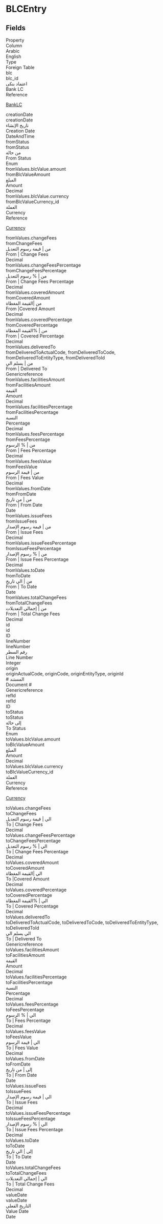 
<div class='tableName'>


# BLCEntry
</div>


<ContentFilter/>

<div class='searchable'>

## Fields

<div class="nama-table">
<div class="row header-row">
<div class="cell">Property</div>
<div class="cell">Column</div>
<div class="cell">Arabic</div>
<div class="cell">English</div>
<div class="cell">Type</div>
<div class="cell">Foreign Table</div>
</div><div class="row searchable" id="blc">
<div class="cell" data-label="Property">blc</div>
<div class="cell" data-label="Column">blc_id</div>
<div class="cell" data-label="Arabic"> اعتماد بنكى</div>
<div class="cell" data-label="English">Bank LC</div>
<div class="cell" data-label="Type">Reference</div>
<div class="cell" data-label="Foreign Table">

 [BankLC](/modules/accounting-blc/BankLC.md) 
</div>
</div>

<div class="row searchable" id="creationDate">
<div class="cell" data-label="Property">creationDate</div>
<div class="cell" data-label="Column">creationDate</div>
<div class="cell" data-label="Arabic">تاريخ الإنشاء</div>
<div class="cell" data-label="English">Creation Date</div>
<div class="cell" data-label="Type">DateAndTime</div>

</div>

<div class="row searchable" id="fromStatus">
<div class="cell" data-label="Property">fromStatus</div>
<div class="cell" data-label="Column">fromStatus</div>
<div class="cell" data-label="Arabic">من حالة</div>
<div class="cell" data-label="English">From Status</div>
<div class="cell" data-label="Type">Enum</div>

</div>

<div class="row searchable" id="fromValues.blcValue.amount">
<div class="cell" data-label="Property">fromValues.blcValue.amount</div>
<div class="cell" data-label="Column">fromBlcValueAmount</div>
<div class="cell" data-label="Arabic"> المبلغ</div>
<div class="cell" data-label="English"> Amount</div>
<div class="cell" data-label="Type">Decimal</div>

</div>

<div class="row searchable" id="fromValues.blcValue.currency">
<div class="cell" data-label="Property">fromValues.blcValue.currency</div>
<div class="cell" data-label="Column">fromBlcValueCurrency_id</div>
<div class="cell" data-label="Arabic">العملة</div>
<div class="cell" data-label="English">Currency</div>
<div class="cell" data-label="Type">Reference</div>
<div class="cell" data-label="Foreign Table">

 [Currency](/modules/basic/Currency.md) 
</div>
</div>

<div class="row searchable" id="fromValues.changeFees">
<div class="cell" data-label="Property">fromValues.changeFees</div>
<div class="cell" data-label="Column">fromChangeFees</div>
<div class="cell" data-label="Arabic">من | قيمة رسوم التعديل</div>
<div class="cell" data-label="English">From | Change Fees</div>
<div class="cell" data-label="Type">Decimal</div>

</div>

<div class="row searchable" id="fromValues.changeFeesPercentage">
<div class="cell" data-label="Property">fromValues.changeFeesPercentage</div>
<div class="cell" data-label="Column">fromChangeFeesPercentage</div>
<div class="cell" data-label="Arabic">من | % رسوم التعديل</div>
<div class="cell" data-label="English">From | Change Fees Percentage</div>
<div class="cell" data-label="Type">Decimal</div>

</div>

<div class="row searchable" id="fromValues.coveredAmount">
<div class="cell" data-label="Property">fromValues.coveredAmount</div>
<div class="cell" data-label="Column">fromCoveredAmount</div>
<div class="cell" data-label="Arabic">من |القيمة المغطاة</div>
<div class="cell" data-label="English">From |Covered Amount</div>
<div class="cell" data-label="Type">Decimal</div>

</div>

<div class="row searchable" id="fromValues.coveredPercentage">
<div class="cell" data-label="Property">fromValues.coveredPercentage</div>
<div class="cell" data-label="Column">fromCoveredPercentage</div>
<div class="cell" data-label="Arabic">من | %القيمة المغطاة</div>
<div class="cell" data-label="English">From | Covered Percentage</div>
<div class="cell" data-label="Type">Decimal</div>

</div>

<div class="row searchable" id="fromValues.deliveredTo">
<div class="cell" data-label="Property">fromValues.deliveredTo</div>
<div class="cell gen-ref-column" data-label="Column">fromDeliveredToActualCode,  fromDeliveredToCode,  fromDeliveredToEntityType,  fromDeliveredToId</div>
<div class="cell" data-label="Arabic">من | يسلم الي</div>
<div class="cell" data-label="English">From | Delivered To</div>
<div class="cell" data-label="Type">Genericreference</div>

</div>

<div class="row searchable" id="fromValues.facilitiesAmount">
<div class="cell" data-label="Property">fromValues.facilitiesAmount</div>
<div class="cell" data-label="Column">fromFacilitiesAmount</div>
<div class="cell" data-label="Arabic">القيمة</div>
<div class="cell" data-label="English">Amount</div>
<div class="cell" data-label="Type">Decimal</div>

</div>

<div class="row searchable" id="fromValues.facilitiesPercentage">
<div class="cell" data-label="Property">fromValues.facilitiesPercentage</div>
<div class="cell" data-label="Column">fromFacilitiesPercentage</div>
<div class="cell" data-label="Arabic">النسبة</div>
<div class="cell" data-label="English">Percentage</div>
<div class="cell" data-label="Type">Decimal</div>

</div>

<div class="row searchable" id="fromValues.feesPercentage">
<div class="cell" data-label="Property">fromValues.feesPercentage</div>
<div class="cell" data-label="Column">fromFeesPercentage</div>
<div class="cell" data-label="Arabic">من | % الرسوم</div>
<div class="cell" data-label="English">From | Fees Percentage</div>
<div class="cell" data-label="Type">Decimal</div>

</div>

<div class="row searchable" id="fromValues.feesValue">
<div class="cell" data-label="Property">fromValues.feesValue</div>
<div class="cell" data-label="Column">fromFeesValue</div>
<div class="cell" data-label="Arabic">من | قيمة الرسوم</div>
<div class="cell" data-label="English">From | Fees Value</div>
<div class="cell" data-label="Type">Decimal</div>

</div>

<div class="row searchable" id="fromValues.fromDate">
<div class="cell" data-label="Property">fromValues.fromDate</div>
<div class="cell" data-label="Column">fromFromDate</div>
<div class="cell" data-label="Arabic">من | من تاريخ</div>
<div class="cell" data-label="English">From | From Date</div>
<div class="cell" data-label="Type">Date</div>

</div>

<div class="row searchable" id="fromValues.issueFees">
<div class="cell" data-label="Property">fromValues.issueFees</div>
<div class="cell" data-label="Column">fromIssueFees</div>
<div class="cell" data-label="Arabic">من | قيمة رسوم الإصدار</div>
<div class="cell" data-label="English">From | Issue Fees</div>
<div class="cell" data-label="Type">Decimal</div>

</div>

<div class="row searchable" id="fromValues.issueFeesPercentage">
<div class="cell" data-label="Property">fromValues.issueFeesPercentage</div>
<div class="cell" data-label="Column">fromIssueFeesPercentage</div>
<div class="cell" data-label="Arabic">من | % رسوم الإصدار</div>
<div class="cell" data-label="English">From | Issue Fees Percentage</div>
<div class="cell" data-label="Type">Decimal</div>

</div>

<div class="row searchable" id="fromValues.toDate">
<div class="cell" data-label="Property">fromValues.toDate</div>
<div class="cell" data-label="Column">fromToDate</div>
<div class="cell" data-label="Arabic">من | الي تاريخ</div>
<div class="cell" data-label="English">From | To Date</div>
<div class="cell" data-label="Type">Date</div>

</div>

<div class="row searchable" id="fromValues.totalChangeFees">
<div class="cell" data-label="Property">fromValues.totalChangeFees</div>
<div class="cell" data-label="Column">fromTotalChangeFees</div>
<div class="cell" data-label="Arabic">من | إجمالي التعديلات</div>
<div class="cell" data-label="English">From | Total Change Fees</div>
<div class="cell" data-label="Type">Decimal</div>

</div>

<div class="row searchable" id="id">
<div class="cell" data-label="Property">id</div>
<div class="cell" data-label="Column">id</div>
<div class="cell" data-label="Arabic"></div>
<div class="cell" data-label="English"></div>
<div class="cell" data-label="Type">ID</div>

</div>

<div class="row searchable" id="lineNumber">
<div class="cell" data-label="Property">lineNumber</div>
<div class="cell" data-label="Column">lineNumber</div>
<div class="cell" data-label="Arabic">رقم السطر</div>
<div class="cell" data-label="English">Line Number</div>
<div class="cell" data-label="Type">Integer</div>

</div>

<div class="row searchable" id="origin">
<div class="cell" data-label="Property">origin</div>
<div class="cell gen-ref-column" data-label="Column">originActualCode,  originCode,  originEntityType,  originId</div>
<div class="cell" data-label="Arabic"> # المستند</div>
<div class="cell" data-label="English"> Document #</div>
<div class="cell" data-label="Type">Genericreference</div>

</div>

<div class="row searchable" id="refId">
<div class="cell" data-label="Property">refId</div>
<div class="cell" data-label="Column">refId</div>
<div class="cell" data-label="Arabic"></div>
<div class="cell" data-label="English"></div>
<div class="cell" data-label="Type">ID</div>

</div>

<div class="row searchable" id="toStatus">
<div class="cell" data-label="Property">toStatus</div>
<div class="cell" data-label="Column">toStatus</div>
<div class="cell" data-label="Arabic">إلى حالة</div>
<div class="cell" data-label="English">To Status</div>
<div class="cell" data-label="Type">Enum</div>

</div>

<div class="row searchable" id="toValues.blcValue.amount">
<div class="cell" data-label="Property">toValues.blcValue.amount</div>
<div class="cell" data-label="Column">toBlcValueAmount</div>
<div class="cell" data-label="Arabic"> المبلغ</div>
<div class="cell" data-label="English"> Amount</div>
<div class="cell" data-label="Type">Decimal</div>

</div>

<div class="row searchable" id="toValues.blcValue.currency">
<div class="cell" data-label="Property">toValues.blcValue.currency</div>
<div class="cell" data-label="Column">toBlcValueCurrency_id</div>
<div class="cell" data-label="Arabic">العملة</div>
<div class="cell" data-label="English">Currency</div>
<div class="cell" data-label="Type">Reference</div>
<div class="cell" data-label="Foreign Table">

 [Currency](/modules/basic/Currency.md) 
</div>
</div>

<div class="row searchable" id="toValues.changeFees">
<div class="cell" data-label="Property">toValues.changeFees</div>
<div class="cell" data-label="Column">toChangeFees</div>
<div class="cell" data-label="Arabic">الي | قيمة رسوم التعديل</div>
<div class="cell" data-label="English">To | Change Fees</div>
<div class="cell" data-label="Type">Decimal</div>

</div>

<div class="row searchable" id="toValues.changeFeesPercentage">
<div class="cell" data-label="Property">toValues.changeFeesPercentage</div>
<div class="cell" data-label="Column">toChangeFeesPercentage</div>
<div class="cell" data-label="Arabic">الي | % رسوم التعديل</div>
<div class="cell" data-label="English">To | Change Fees Percentage</div>
<div class="cell" data-label="Type">Decimal</div>

</div>

<div class="row searchable" id="toValues.coveredAmount">
<div class="cell" data-label="Property">toValues.coveredAmount</div>
<div class="cell" data-label="Column">toCoveredAmount</div>
<div class="cell" data-label="Arabic">الي |القيمة المغطاة</div>
<div class="cell" data-label="English">To |Covered Amount</div>
<div class="cell" data-label="Type">Decimal</div>

</div>

<div class="row searchable" id="toValues.coveredPercentage">
<div class="cell" data-label="Property">toValues.coveredPercentage</div>
<div class="cell" data-label="Column">toCoveredPercentage</div>
<div class="cell" data-label="Arabic">الي | %القيمة المغطاة</div>
<div class="cell" data-label="English">To | Covered Percentage</div>
<div class="cell" data-label="Type">Decimal</div>

</div>

<div class="row searchable" id="toValues.deliveredTo">
<div class="cell" data-label="Property">toValues.deliveredTo</div>
<div class="cell gen-ref-column" data-label="Column">toDeliveredToActualCode,  toDeliveredToCode,  toDeliveredToEntityType,  toDeliveredToId</div>
<div class="cell" data-label="Arabic">الي يسلم الي</div>
<div class="cell" data-label="English">To | Delivered To</div>
<div class="cell" data-label="Type">Genericreference</div>

</div>

<div class="row searchable" id="toValues.facilitiesAmount">
<div class="cell" data-label="Property">toValues.facilitiesAmount</div>
<div class="cell" data-label="Column">toFacilitiesAmount</div>
<div class="cell" data-label="Arabic">القيمة</div>
<div class="cell" data-label="English">Amount</div>
<div class="cell" data-label="Type">Decimal</div>

</div>

<div class="row searchable" id="toValues.facilitiesPercentage">
<div class="cell" data-label="Property">toValues.facilitiesPercentage</div>
<div class="cell" data-label="Column">toFacilitiesPercentage</div>
<div class="cell" data-label="Arabic">النسبة</div>
<div class="cell" data-label="English">Percentage</div>
<div class="cell" data-label="Type">Decimal</div>

</div>

<div class="row searchable" id="toValues.feesPercentage">
<div class="cell" data-label="Property">toValues.feesPercentage</div>
<div class="cell" data-label="Column">toFeesPercentage</div>
<div class="cell" data-label="Arabic">الي | % الرسوم</div>
<div class="cell" data-label="English">To | Fees Percentage</div>
<div class="cell" data-label="Type">Decimal</div>

</div>

<div class="row searchable" id="toValues.feesValue">
<div class="cell" data-label="Property">toValues.feesValue</div>
<div class="cell" data-label="Column">toFeesValue</div>
<div class="cell" data-label="Arabic">الي | قيمة الرسوم</div>
<div class="cell" data-label="English">To | Fees Value</div>
<div class="cell" data-label="Type">Decimal</div>

</div>

<div class="row searchable" id="toValues.fromDate">
<div class="cell" data-label="Property">toValues.fromDate</div>
<div class="cell" data-label="Column">toFromDate</div>
<div class="cell" data-label="Arabic">إلى | من تاريخ</div>
<div class="cell" data-label="English">To | From Date</div>
<div class="cell" data-label="Type">Date</div>

</div>

<div class="row searchable" id="toValues.issueFees">
<div class="cell" data-label="Property">toValues.issueFees</div>
<div class="cell" data-label="Column">toIssueFees</div>
<div class="cell" data-label="Arabic">الي | قيمة رسوم الإصدار</div>
<div class="cell" data-label="English">To | Issue Fees</div>
<div class="cell" data-label="Type">Decimal</div>

</div>

<div class="row searchable" id="toValues.issueFeesPercentage">
<div class="cell" data-label="Property">toValues.issueFeesPercentage</div>
<div class="cell" data-label="Column">toIssueFeesPercentage</div>
<div class="cell" data-label="Arabic">الي | % رسوم الإصدار</div>
<div class="cell" data-label="English">To | Issue Fees Percentage</div>
<div class="cell" data-label="Type">Decimal</div>

</div>

<div class="row searchable" id="toValues.toDate">
<div class="cell" data-label="Property">toValues.toDate</div>
<div class="cell" data-label="Column">toToDate</div>
<div class="cell" data-label="Arabic">إلى | الي تاريخ</div>
<div class="cell" data-label="English">To | To Date</div>
<div class="cell" data-label="Type">Date</div>

</div>

<div class="row searchable" id="toValues.totalChangeFees">
<div class="cell" data-label="Property">toValues.totalChangeFees</div>
<div class="cell" data-label="Column">toTotalChangeFees</div>
<div class="cell" data-label="Arabic">الي | إجمالي التعديلات</div>
<div class="cell" data-label="English">To | Total Change Fees</div>
<div class="cell" data-label="Type">Decimal</div>

</div>

<div class="row searchable" id="valueDate">
<div class="cell" data-label="Property">valueDate</div>
<div class="cell" data-label="Column">valueDate</div>
<div class="cell" data-label="Arabic">التاريخ الفعلي</div>
<div class="cell" data-label="English">Value Date</div>
<div class="cell" data-label="Type">Date</div>

</div>


</div>
</div>

